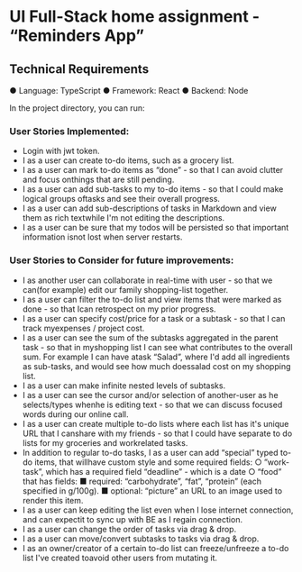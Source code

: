 # UI Full-Stack home assignment - “Reminders App”

## Technical Requirements
● Language: TypeScript
● Framework: React
● Backend: Node

In the project directory, you can run:

### User Stories Implemented:

- Login with jwt token.
- I as a user can create to-do items, such as a grocery list.
- I as a user can mark to-do items as “done” - so that I can avoid clutter and focus onthings that are still pending.
- I as a user can add sub-tasks to my to-do items - so that I could make logical groups oftasks and see their overall progress.
- I as a user can add sub-descriptions of tasks in Markdown and view them as rich textwhile I'm not editing the descriptions.
- I as a user can be sure that my todos will be persisted so that important information isnot lost when server restarts.



### User Stories to Consider for future improvements:

- I as another user can collaborate in real-time with user - so that we can(for example) edit our family shopping-list together.
- I as a user can filter the to-do list and view items that were marked as done - so that Ican retrospect on my prior progress.
- I as a user can specify cost/price for a task or a subtask - so that I can track myexpenses / project cost.
- I as a user can see the sum of the subtasks aggregated in the parent task - so that in myshopping list I can see what contributes to the overall sum. For example I can have atask “Salad”, where I'd add all ingredients as sub-tasks, and would see how much doessalad cost on my shopping list.
- I as a user can make infinite nested levels of subtasks.
- I as a user can see the cursor and/or selection of another-user as he selects/types whenhe is editing text - so that we can discuss focused words during our online call.
- I as a user can create multiple to-do lists where each list has it's unique URL that I canshare with my friends - so that I could have separate to do lists for my groceries and workrelated tasks.
- In addition to regular to-do tasks, I as a user can add “special” typed to-do items, that willhave custom style and some required fields:
  ○ ”work-task”, which has a required field “deadline” - which is a date
  ○ “food” that has fields:
    ■ required: “carbohydrate”, “fat”, “protein” (each specified in g/100g).
    ■ optional: “picture” an URL to an image used to render this item.
- I as a user can keep editing the list even when I lose internet connection, and can expectit to sync up with BE as I regain connection.
- I as a user can change the order of tasks via drag & drop.
- I as a user can move/convert subtasks to tasks via drag & drop.
- I as an owner/creator of a certain to-do list can freeze/unfreeze a to-do list I've created toavoid other users from mutating it.
